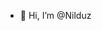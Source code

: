 - 👋 Hi, I’m @Nilduz

<!---
Nilduz/Nilduz is a ✨ special ✨ repository because its `README.md` (this file) appears on your GitHub profile.
You can click the Preview link to take a look at your changes.
--->
